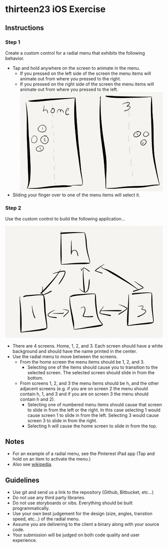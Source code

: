# thirteen23 iOS Exercise

## Instructions
### Step 1
Create a custom control for a radial menu that exhibits the following
behavior.

- Tap and hold anywhere on the screen to animate in the menu.
    - If you pressed on the left side of the screen the menu items will
      animate out from where you pressed to the right.
    - If you pressed on the right side of the screen the menu items will
      animate out from where you pressed to the left.
![](./Left-Right.jpg?raw=true)
- Sliding your finger over to one of the menu items will select it.

### Step 2
Use the custom control to build the following application...

![](./Architecture.jpg?raw=true)

- There are 4 screens. Home, 1, 2, and 3. Each screen should have a
  white background and should have the name printed in the center.
- Use the radial menu to move between the screens.
    - From the home screen the menu items should be 1, 2, and 3.
        - Selecting one of the items should cause you to transition to
          the selected screen. The selected screen should slide in from
          the bottom.
    - From screens 1, 2, and 3 the menu items should be h, and the other
      adjacent screens (e.g. if you are on screen 2 the menu should
      contain h, 1, and 3 and if you are on screen 3 the menu should
      contain h and 2).
        - Selecting one of numbered menu items should cause that
          screen to slide in from the left or the right. In this case
          selecting 1 would cause screen 1 to slide in from the left.
          Selecting 3 would cause screen 3 to slide in from the right.
        - Selecting h will cause the home screen to slide in from the
          top.

## Notes
- For an example of a radial menu, see the Pinterest iPad app (Tap
  and hold on an item to activate the menu.)
- Also see [wikipedia](http://en.wikipedia.org/wiki/Pie_menu).

## Guidelines
- Use git and send us a link to the repository (Github, Bitbucket, etc...)
- Do not use any third party libraries.
- Do not use storyboards or xibs. Everything should be built
  programmatically.
- Use your own best judgement for the design (size, angles, transtion
  speed, etc...) of the radial menu.
- Assume you are delivering to the client a binary along with your source
  code.
- Your submission will be judged on both code quality and user
  experience.
